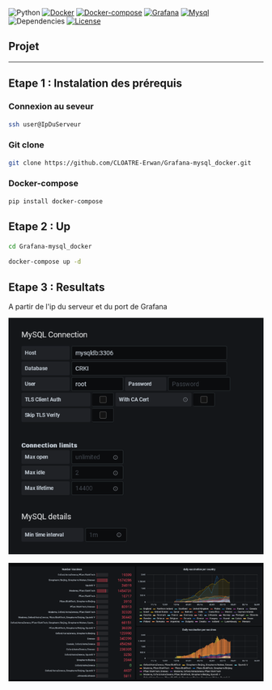 ![Python](https://img.shields.io/badge/python-v3.6+-blue.svg)
[![Docker](https://img.shields.io/badge/docker-v3.6+-yellow.svg)](https://www.docker.com)
[![Docker-compose](https://img.shields.io/badge/docker_compose-v3.6+-yellow.svg)](https://docs.docker.com/compose/)
[![Grafana](https://img.shields.io/badge/grafana-v3.6+-orange.svg)](https://grafana.com)
[![Mysql](https://img.shields.io/badge/mysql-v3.6+-orange.svg)](https://www.mysql.com)
![Dependencies](https://img.shields.io/badge/dependencies-up%20to%20date-brightgreen.svg)
[![License](https://img.shields.io/badge/license-MIT-blue.svg)](https://opensource.org/licenses/MIT)


## Projet
---
## Etape 1 : Instalation des prérequis
### Connexion au seveur
```bash
ssh user@IpDuServeur
```


### Git clone
```bash
git clone https://github.com/CLOATRE-Erwan/Grafana-mysql_docker.git
```


### Docker-compose
```bash
pip install docker-compose
```

## Etape 2 : Up
```bash
cd Grafana-mysql_docker
```
```bash
docker-compose up -d
```

## Etape 3 : Resultats

A partir de l'ip du serveur et du port de Grafana


![Drag Racing](img/_con.png)


![Drag Racing](img/graph.png)
